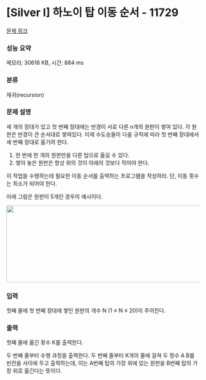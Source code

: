 # [Silver I] 하노이 탑 이동 순서 - 11729 

[문제 링크](https://www.acmicpc.net/problem/11729) 

### 성능 요약

메모리: 30616 KB, 시간: 884 ms

### 분류

재귀(recursion)

### 문제 설명

<p style="user-select: auto;">세 개의 장대가 있고 첫 번째 장대에는 반경이 서로 다른 n개의 원판이 쌓여 있다. 각 원판은 반경이 큰 순서대로 쌓여있다. 이제 수도승들이 다음 규칙에 따라 첫 번째 장대에서 세 번째 장대로 옮기려 한다.</p>

<ol style="user-select: auto;">
	<li style="user-select: auto;">한 번에 한 개의 원판만을 다른 탑으로 옮길 수 있다.</li>
	<li style="user-select: auto;">쌓아 놓은 원판은 항상 위의 것이 아래의 것보다 작아야 한다.</li>
</ol>

<p style="user-select: auto;">이 작업을 수행하는데 필요한 이동 순서를 출력하는 프로그램을 작성하라. 단, 이동 횟수는 최소가 되어야 한다.</p>

<p style="user-select: auto;">아래 그림은 원판이 5개인 경우의 예시이다.</p>

<p style="text-align: center; user-select: auto;"><img alt="" src="https://onlinejudgeimages.s3-ap-northeast-1.amazonaws.com/problem/11729/hanoi.png" style="height: 200px; width: 1050px; user-select: auto;"></p>

### 입력 

 <p style="user-select: auto;">첫째 줄에 첫 번째 장대에 쌓인 원판의 개수 N (1 ≤ N ≤ 20)이 주어진다.</p>

### 출력 

 <p style="user-select: auto;">첫째 줄에 옮긴 횟수 K를 출력한다.</p>

<p style="user-select: auto;">두 번째 줄부터 수행 과정을 출력한다. 두 번째 줄부터 K개의 줄에 걸쳐 두 정수 A B를 빈칸을 사이에 두고 출력하는데, 이는 A번째 탑의 가장 위에 있는 원판을 B번째 탑의 가장 위로 옮긴다는 뜻이다.</p>

